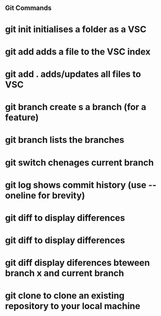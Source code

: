 ## Git Commands

# git init          initialises a folder as a VSC
# git add <file>    adds a file to the VSC index
# git add .         adds/updates all files to VSC
# git branch <branch> create s a branch (for a feature) 
# git branch        lists the branches
# git switch <branch> chenages current branch 
# git log           shows commit history (use --oneline for brevity)
# git diff <branch a> <branch b> to display differences 
# git diff <commit a> <commit b> to display differences
# git diff <branch x> display diferences bteween branch x and current branch 
# git clone <url git> to clone an existing repository to your local machine 